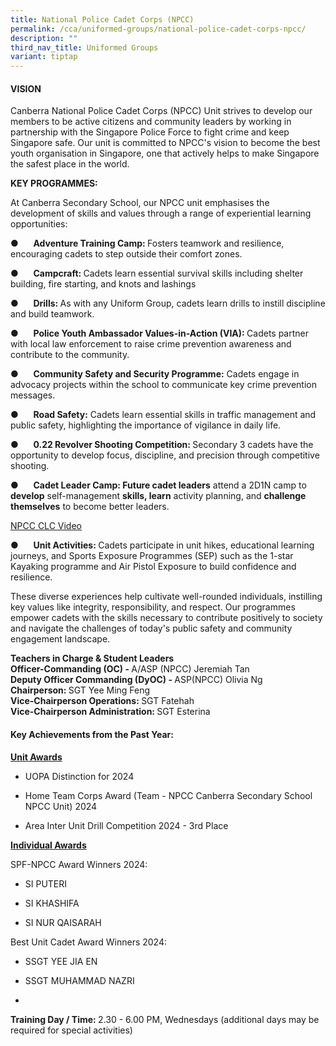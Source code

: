 ```yaml
---
title: National Police Cadet Corps (NPCC)
permalink: /cca/uniformed-groups/national-police-cadet-corps-npcc/
description: ""
third_nav_title: Uniformed Groups
variant: tiptap
---
```

<h4><strong>VISION</strong></h4>
<p>Canberra National Police Cadet Corps (NPCC) Unit strives to develop our
members to be active citizens and community leaders by working in partnership
with the Singapore Police Force to fight crime and keep Singapore safe.
Our unit is committed to NPCC's vision to become the best youth organisation
in Singapore, one that actively helps to make Singapore the safest place
in the world.</p>
<p><strong>KEY PROGRAMMES:</strong>
</p>
<p>At Canberra Secondary School, our NPCC unit emphasises the development
of skills and values through a range of experiential learning opportunities:</p>
<p>●&nbsp;&nbsp;&nbsp;&nbsp;&nbsp; <strong>Adventure Training Camp: </strong>Fosters
teamwork and resilience, encouraging cadets to step outside their comfort
zones.</p>
<p>●&nbsp;&nbsp;&nbsp;&nbsp;&nbsp; <strong>Campcraft: </strong>Cadets learn
essential survival skills including shelter building, fire starting, and
knots and lashings</p>
<p>●&nbsp;&nbsp;&nbsp;&nbsp;&nbsp; <strong>Drills: </strong>As with any Uniform
Group, cadets learn drills to instill discipline and build teamwork.</p>
<p>●&nbsp;&nbsp;&nbsp;&nbsp;&nbsp; <strong>Police Youth Ambassador Values-in-Action (VIA): </strong>Cadets
partner with local law enforcement to raise crime prevention awareness
and contribute to the community.</p>
<p>●&nbsp;&nbsp;&nbsp;&nbsp;&nbsp; <strong>Community Safety and Security Programme:</strong> Cadets
engage in advocacy projects within the school to communicate key crime
prevention messages.</p>
<p>●&nbsp;&nbsp;&nbsp;&nbsp;&nbsp; <strong>Road Safety:</strong> Cadets learn
essential skills in traffic management and public safety, highlighting
the importance of vigilance in daily life.</p>
<p>●&nbsp;&nbsp;&nbsp;&nbsp;&nbsp; <strong>0.22 Revolver Shooting Competition: </strong>Secondary
3 cadets have the opportunity to develop focus, discipline, and precision
through competitive shooting.</p>
<p>●&nbsp;&nbsp;&nbsp;&nbsp;&nbsp; <strong>Cadet Leader Camp: Future cadet leaders</strong> attend
a 2D1N camp to <strong>develop</strong> self-management <strong>skills, learn</strong> activity
planning, and <strong>challenge themselves</strong> to become better leaders.</p>
<p><a href="https://drive.google.com/file/d/1E8ZG2TvCHHHOOXYdKL6XpNfOOA37hyQt/view?usp=sharing" rel="noopener noreferrer nofollow" target="_blank">NPCC CLC Video</a>
</p>
<p>●&nbsp;&nbsp;&nbsp;&nbsp;&nbsp; <strong>Unit Activities: </strong>Cadets
participate in unit hikes, educational learning journeys, and Sports Exposure
Programmes (SEP) such as the 1-star Kayaking programme and Air Pistol Exposure
to build confidence and resilience.</p>
<p>These diverse experiences help cultivate well-rounded individuals, instilling
key values like integrity, responsibility, and respect. Our programmes
empower cadets with the skills necessary to contribute positively to society
and navigate the challenges of today's public safety and community engagement
landscape.</p>
<p><strong>Teachers in Charge &amp; Student Leaders<br>Officer-Commanding (OC) - </strong>A/ASP
(NPCC) Jeremiah Tan
<br><strong>Deputy Officer Commanding (DyOC) - </strong>ASP(NPCC) Olivia Ng
<br><strong>Chairperson: </strong>SGT Yee Ming Feng
<br><strong>Vice-Chairperson Operations: </strong>SGT Fatehah
<br><strong>Vice-Chairperson Administration: </strong>SGT Esterina</p>
<h4><strong>Key Achievements from the Past Year:</strong></h4>
<p><strong><u>Unit Awards</u></strong>
</p>
<ul data-tight="true" class="tight">
<li>
<p>UOPA Distinction for 2024</p>
</li>
<li>
<p>Home Team Corps Award (Team - NPCC Canberra Secondary School NPCC Unit)
2024</p>
</li>
<li>
<p>Area Inter Unit Drill Competition 2024 - 3rd Place</p>
</li>
</ul>
<p><strong><u>Individual Awards</u></strong>
</p>
<p>SPF-NPCC Award Winners 2024:</p>
<ul data-tight="true" class="tight">
<li>
<p>SI PUTERI</p>
</li>
<li>
<p>SI KHASHIFA</p>
</li>
<li>
<p>SI NUR QAISARAH</p>
</li>
</ul>
<p>Best Unit Cadet Award Winners 2024:</p>
<ul data-tight="true" class="tight">
<li>
<p>SSGT YEE JIA EN</p>
</li>
<li>
<p>SSGT MUHAMMAD NAZRI</p>
</li>
<li>
<p></p>
</li>
</ul>
<p><strong>Training Day / Time: </strong>2.30 - 6.00 PM, Wednesdays (additional
days may be required for special activities)</p>
